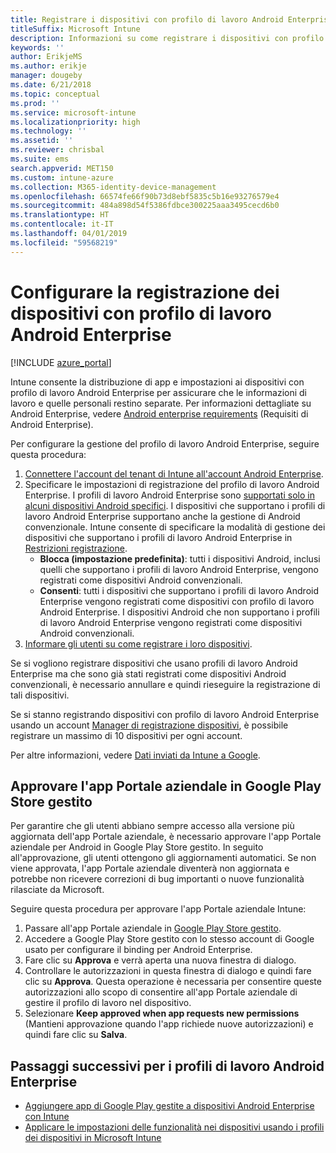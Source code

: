 ```yaml
---
title: Registrare i dispositivi con profilo di lavoro Android Enterprise in Intune
titleSuffix: Microsoft Intune
description: Informazioni su come registrare i dispositivi con profilo di lavoro Android Enterprise in Intune.
keywords: ''
author: ErikjeMS
ms.author: erikje
manager: dougeby
ms.date: 6/21/2018
ms.topic: conceptual
ms.prod: ''
ms.service: microsoft-intune
ms.localizationpriority: high
ms.technology: ''
ms.assetid: ''
ms.reviewer: chrisbal
ms.suite: ems
search.appverid: MET150
ms.custom: intune-azure
ms.collection: M365-identity-device-management
ms.openlocfilehash: 66574fe66f90b73d8ebf5835c5b16e93276579e4
ms.sourcegitcommit: 484a898d54f5386fdbce300225aaa3495cecd6b0
ms.translationtype: HT
ms.contentlocale: it-IT
ms.lasthandoff: 04/01/2019
ms.locfileid: "59568219"
---
```

# <a name="set-up-enrollment-of-android-enterprise-work-profile-devices"></a>Configurare la registrazione dei dispositivi con profilo di lavoro Android Enterprise

[!INCLUDE [azure_portal](./includes/azure_portal.md)]

Intune consente la distribuzione di app e impostazioni ai dispositivi con profilo di lavoro Android Enterprise per assicurare che le informazioni di lavoro e quelle personali restino separate. Per informazioni dettagliate su Android Enterprise, vedere [Android enterprise requirements](https://support.google.com/work/android/answer/6174145?hl=en&ref_topic=6151012) (Requisiti di Android Enterprise).

Per configurare la gestione del profilo di lavoro Android Enterprise, seguire questa procedura:

1. [Connettere l'account del tenant di Intune all'account Android Enterprise](connect-intune-android-enterprise.md).
2. Specificare le impostazioni di registrazione del profilo di lavoro Android Enterprise. I profili di lavoro Android Enterprise sono [supportati solo in alcuni dispositivi Android specifici](https://support.google.com/work/android/answer/6174145?hl=en&ref_topic=6151012%20style=%22target=new_window%22). I dispositivi che supportano i profili di lavoro Android Enterprise supportano anche la gestione di Android convenzionale. Intune consente di specificare la modalità di gestione dei dispositivi che supportano i profili di lavoro Android Enterprise in [Restrizioni registrazione](enrollment-restrictions-set.md).
    - **Blocca (impostazione predefinita)**:  tutti i dispositivi Android, inclusi quelli che supportano i profili di lavoro Android Enterprise, vengono registrati come dispositivi Android convenzionali.
    - **Consenti**: tutti i dispositivi che supportano i profili di lavoro Android Enterprise vengono registrati come dispositivi con profilo di lavoro Android Enterprise. I dispositivi Android che non supportano i profili di lavoro Android Enterprise vengono registrati come dispositivi Android convenzionali.
3. [Informare gli utenti su come registrare i loro dispositivi](/intune-user-help/enroll-your-device-in-intune-android).


Se si vogliono registrare dispositivi che usano profili di lavoro Android Enterprise ma che sono già stati registrati come dispositivi Android convenzionali, è necessario annullare e quindi rieseguire la registrazione di tali dispositivi.

Se si stanno registrando dispositivi con profilo di lavoro Android Enterprise usando un account [Manager di registrazione dispositivi](device-enrollment-manager-enroll.md), è possibile registrare un massimo di 10 dispositivi per ogni account.

Per altre informazioni, vedere [Dati inviati da Intune a Google](data-intune-sends-to-google.md).

## <a name="approve-the-company-portal-app-in-the-managed-google-play-store"></a>Approvare l'app Portale aziendale in Google Play Store gestito

Per garantire che gli utenti abbiano sempre accesso alla versione più aggiornata dell'app Portale aziendale, è necessario approvare l'app Portale aziendale per Android in Google Play Store gestito. In seguito all'approvazione, gli utenti ottengono gli aggiornamenti automatici. Se non viene approvata, l'app Portale aziendale diventerà non aggiornata e potrebbe non ricevere correzioni di bug importanti o nuove funzionalità rilasciate da Microsoft.

Seguire questa procedura per approvare l'app Portale aziendale Intune:

1.  Passare all'app Portale aziendale in [Google Play Store gestito](https://play.google.com/work/apps/details?id=com.microsoft.windowsintune.companyportal).
2.  Accedere a Google Play Store gestito con lo stesso account di Google usato per configurare il binding per Android Enterprise.
3.  Fare clic su **Approva** e verrà aperta una nuova finestra di dialogo.
4.  Controllare le autorizzazioni in questa finestra di dialogo e quindi fare clic su **Approva**. Questa operazione è necessaria per consentire queste autorizzazioni allo scopo di consentire all'app Portale aziendale di gestire il profilo di lavoro nel dispositivo.
5.  Selezionare **Keep approved when app requests new permissions** (Mantieni approvazione quando l'app richiede nuove autorizzazioni) e quindi fare clic su **Salva**.

## <a name="next-steps-for-android-enterprise-work-profiles"></a>Passaggi successivi per i profili di lavoro Android Enterprise
- [Aggiungere app di Google Play gestite a dispositivi Android Enterprise con Intune](apps-add-android-for-work.md)
- [Applicare le impostazioni delle funzionalità nei dispositivi usando i profili dei dispositivi in Microsoft Intune](device-profiles.md)
